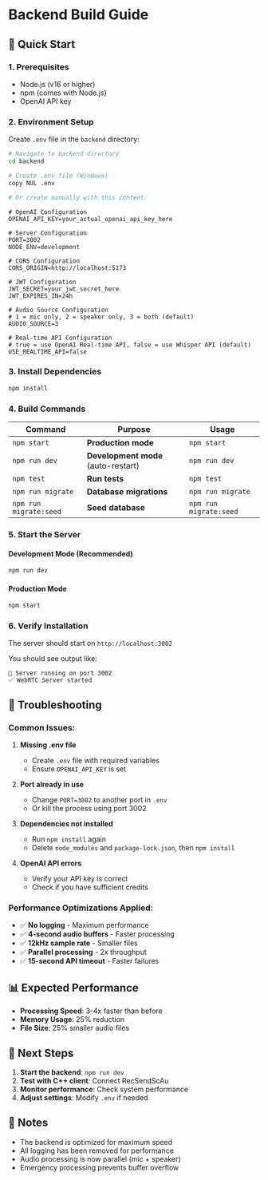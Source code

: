 # Backend Build Guide

## 🚀 **Quick Start**

### **1. Prerequisites**
- Node.js (v16 or higher)
- npm (comes with Node.js)
- OpenAI API key

### **2. Environment Setup**

Create `.env` file in the `backend` directory:

```bash
# Navigate to backend directory
cd backend

# Create .env file (Windows)
copy NUL .env

# Or create manually with this content:
```

```env
# OpenAI Configuration
OPENAI_API_KEY=your_actual_openai_api_key_here

# Server Configuration
PORT=3002
NODE_ENV=development

# CORS Configuration
CORS_ORIGIN=http://localhost:5173

# JWT Configuration
JWT_SECRET=your_jwt_secret_here
JWT_EXPIRES_IN=24h

# Audio Source Configuration
# 1 = mic only, 2 = speaker only, 3 = both (default)
AUDIO_SOURCE=3

# Real-time API Configuration
# true = use OpenAI Real-time API, false = use Whisper API (default)
USE_REALTIME_API=false
```

### **3. Install Dependencies**

```bash
npm install
```

### **4. Build Commands**

| Command | Purpose | Usage |
|---------|---------|-------|
| `npm start` | **Production mode** | `npm start` |
| `npm run dev` | **Development mode** (auto-restart) | `npm run dev` |
| `npm test` | **Run tests** | `npm test` |
| `npm run migrate` | **Database migrations** | `npm run migrate` |
| `npm run migrate:seed` | **Seed database** | `npm run migrate:seed` |

### **5. Start the Server**

#### **Development Mode (Recommended)**
```bash
npm run dev
```

#### **Production Mode**
```bash
npm start
```

### **6. Verify Installation**

The server should start on `http://localhost:3002`

You should see output like:
```
🚀 Server running on port 3002
✅ WebRTC Server started
```

## 🔧 **Troubleshooting**

### **Common Issues:**

1. **Missing .env file**
   - Create `.env` file with required variables
   - Ensure `OPENAI_API_KEY` is set

2. **Port already in use**
   - Change `PORT=3002` to another port in `.env`
   - Or kill the process using port 3002

3. **Dependencies not installed**
   - Run `npm install` again
   - Delete `node_modules` and `package-lock.json`, then `npm install`

4. **OpenAI API errors**
   - Verify your API key is correct
   - Check if you have sufficient credits

### **Performance Optimizations Applied:**

- ✅ **No logging** - Maximum performance
- ✅ **4-second audio buffers** - Faster processing
- ✅ **12kHz sample rate** - Smaller files
- ✅ **Parallel processing** - 2x throughput
- ✅ **15-second API timeout** - Faster failures



## 📊 **Expected Performance**

- **Processing Speed**: 3-4x faster than before
- **Memory Usage**: 25% reduction
- **File Size**: 25% smaller audio files

## 🎯 **Next Steps**

1. **Start the backend**: `npm run dev`
2. **Test with C++ client**: Connect RecSendScAu
3. **Monitor performance**: Check system performance
4. **Adjust settings**: Modify `.env` if needed

## 📝 **Notes**

- The backend is optimized for maximum speed
- All logging has been removed for performance
- Audio processing is now parallel (mic + speaker)
- Emergency processing prevents buffer overflow

